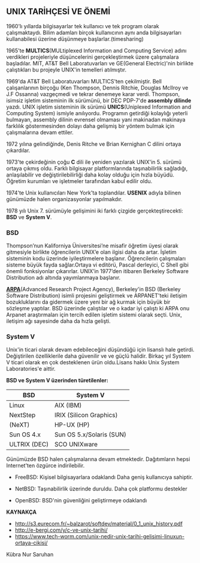 ## **UNIX TARİHÇESİ VE ÖNEMİ**

1960'lı yıllarda bilgisayarlar tek kullanıcı ve tek program olarak çalışmaktaydı. Bilim adamları birçok kullanıcının aynı anda bilgisayarları kullanabilesi üzerine düşünmeye başlarlar.(timesharing)

1965'te **MULTICS**(MULtiplexed Information and Computing Service) adını verdikleri projeleriyle düşüncelerini gerçekleştirmek üzere çalışmalara başladılar. MIT, AT&T Bell Laboratuvarları ve GE(General Electric)'nin birlikte çalıştıkları bu projeyle UNIX'in temelleri atılmıştır.

1969'da AT&T Bell Laboratuvarları MULTICS'ten çekilmiştir. Bell çalışanlarının birçoğu (Ken Thompson, Dennis Ritchie, Douglas McIlroy ve J.F Ossanna) vazgeçmedi ve tekrar denemeye karar verdi. Thompson, isimsiz işletim sisteminin ilk sürümünü, bir DEC PDP-7'de **assembly dilinde** yazdı. UNIX işletim sisteminin ilk sürümü **UNICS**(Uniplexed Information and Computing System) ismiyle anılıyordu.
Programın getirdiği kolaylığı yeterli bulmayan, assembly dilinin evrensel olmaması yani makinadan makinaya farklılık göstermesinden dolayı daha gelişmiş bir yöntem bulmak için çalışmalarına devam ettiler.

1972 yılına gelindiğinde, Denis Ritche ve Brian Kernighan C dilini ortaya çıkardılar. 

1973'te çekirdeğinin çoğu **C** dili ile yeniden yazılarak UNIX'in 5. sürümü ortaya çıkmış oldu. Farklı bilgisayar platformlarında taşınabilirlik sağladığı, anlaşılabilir ve değiştirilebilirliği daha kolay olduğu için hızla büyüdü. Öğretim kurumları ve işletmeler tarafından kabul edilir oldu.

1974'te Unix kullanıcıları New York'ta toplandılar. **USENIX** adıyla bilinen günümüzde halen organizasyonlar yapılmakdır.  

1978 yılı Unix 7. sürümüyle gelişimini iki farklı çizgide gerçekteştirecekti: **BSD** ve **System V**.

### **BSD**

Thompson’nun Kaliforniya Üniversitesi’ne misafir öğretim üyesi olarak gitmesiyle birlikte öğrencilerin UNIX’e olan ilgisi daha da artar. İşletim sisteminin kodu üzerinde iyileştirmelere   başlanır. Öğrencilerin çalışmaları sisteme  büyük fayda sağlar.Ortaya vi editörü, Pascal derleyici, C Shell gibi önemli fonksiyonlar çıkarırlar. UNIX’in  1977’den itibaren  Berkeley Software Distribution adı altında yayımlanmaya başlanır. 

[**ARPA**](https://github.com/omucosmiclab/Makaleler/blob/master/Network/A%C4%9F%20Tarih%C3%A7esi.md)(Advanced Research Project Agency), Berkeley'in BSD (Berkeley Software Distribution) isimli projesini geliştirmek ve ARPANET'teki iletişim bozukluklarını da gidermek üzere yeni bir ağ kurmak için büyük bir sözleşme yaptılar. BSD üzerinde çalıştılar ve o kadar iyi çalıştı ki ARPA onu Arpanet araştırmaları için tercih edilen işletim sistemi olarak seçti. Unix, iletişim ağı sayesinde daha da hızla gelişti.


### **System V**

Unix'in ticari olarak devam edebileceğini düşündüğü için lisanslı hale getirdi. Değiştirilen özelliklerile daha güvenilir ve ve güçlü halidir. Birkaç yıl System V ticari olarak en çok desteklenen ürün oldu.Lisans hakkı Unix System Laboratories'e aittir. 


**BSD ve System V üzerinden türetilenler:**

BSD | System V
--- | --- 
Linux | AIX (IBM)
NextStep | IRIX (Silicon Graphics)
(NeXT) | HP-UX (HP)
Sun OS 4.x | Sun OS 5.x/Solaris (SUN)
ULTRIX (DEC) | SCO UNIXware

Günümüzde BSD halen çalışmalarına devam etmektedir. Dağıtımların hepsi Internet'ten özgürce indirilebilir.

* FreeBSD:
Kişisel bilgisayarlara odaklandı
Daha geniş kullanıcıya sahiptir.

* NetBSD:
Taşınabilirlik üzerinde duruldu.
Daha çok platformu destekler

* OpenBSD:
BSD'nin güvenliğini geliştirmeye odaklandı
 

**KAYNAKÇA**
* http://s3.eurecom.fr/~balzarot/softdev/material/0_1_unix_history.pdf
* http://e-bergi.com/y/c-ve-unix-tarihi/
* https://www.tech-worm.com/unix-nedir-unix-tarihi-gelisimi-linuxun-ortaya-cikisi/


Kübra Nur Saruhan